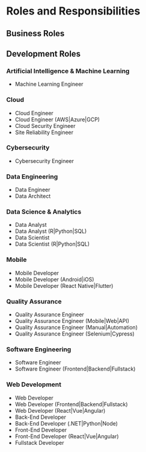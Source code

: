 # Roles and Responsibilities

## Business Roles

## Development Roles

### Artificial Intelligence & Machine Learning

- Machine Learning Engineer

### Cloud

- Cloud Engineer
- Cloud Engineer (AWS|Azure|GCP)
- Cloud Security Engineer
- Site Reliability Engineer

### Cybersecurity

- Cybersecurity Engineer

### Data Engineering

- Data Engineer
- Data Architect

### Data Science & Analytics

- Data Analyst
- Data Analyst (R|Python|SQL)
- Data Scientist
- Data Scientist (R|Python|SQL)

### Mobile

- Mobile Developer
- Mobile Developer (Android|iOS)
- Mobile Developer (React Native|Flutter)

### Quality Assurance

- Quality Assurance Engineer
- Quality Assurance Engineer (Mobile|Web|API)
- Quality Assurance Engineer (Manual|Automation)
- Quality Assurance Engineer (Selenium|Cypress)

### Software Engineering

- Software Engineer
- Software Engineer (Frontend|Backend|Fullstack)

### Web Development

- Web Developer
- Web Developer (Frontend|Backend|Fullstack)
- Web Developer (React|Vue|Angular)
- Back-End Developer
- Back-End Developer (.NET|Python|Node)
- Front-End Developer
- Front-End Developer (React|Vue|Angular)
- Fullstack Developer
